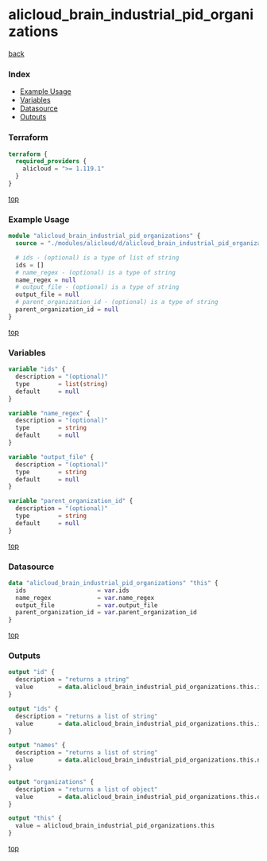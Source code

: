 # alicloud_brain_industrial_pid_organizations

[back](../alicloud.md)

### Index

- [Example Usage](#example-usage)
- [Variables](#variables)
- [Datasource](#datasource)
- [Outputs](#outputs)

### Terraform

```terraform
terraform {
  required_providers {
    alicloud = ">= 1.119.1"
  }
}
```

[top](#index)

### Example Usage

```terraform
module "alicloud_brain_industrial_pid_organizations" {
  source = "./modules/alicloud/d/alicloud_brain_industrial_pid_organizations"

  # ids - (optional) is a type of list of string
  ids = []
  # name_regex - (optional) is a type of string
  name_regex = null
  # output_file - (optional) is a type of string
  output_file = null
  # parent_organization_id - (optional) is a type of string
  parent_organization_id = null
}
```

[top](#index)

### Variables

```terraform
variable "ids" {
  description = "(optional)"
  type        = list(string)
  default     = null
}

variable "name_regex" {
  description = "(optional)"
  type        = string
  default     = null
}

variable "output_file" {
  description = "(optional)"
  type        = string
  default     = null
}

variable "parent_organization_id" {
  description = "(optional)"
  type        = string
  default     = null
}
```

[top](#index)

### Datasource

```terraform
data "alicloud_brain_industrial_pid_organizations" "this" {
  ids                    = var.ids
  name_regex             = var.name_regex
  output_file            = var.output_file
  parent_organization_id = var.parent_organization_id
}
```

[top](#index)

### Outputs

```terraform
output "id" {
  description = "returns a string"
  value       = data.alicloud_brain_industrial_pid_organizations.this.id
}

output "ids" {
  description = "returns a list of string"
  value       = data.alicloud_brain_industrial_pid_organizations.this.ids
}

output "names" {
  description = "returns a list of string"
  value       = data.alicloud_brain_industrial_pid_organizations.this.names
}

output "organizations" {
  description = "returns a list of object"
  value       = data.alicloud_brain_industrial_pid_organizations.this.organizations
}

output "this" {
  value = alicloud_brain_industrial_pid_organizations.this
}
```

[top](#index)